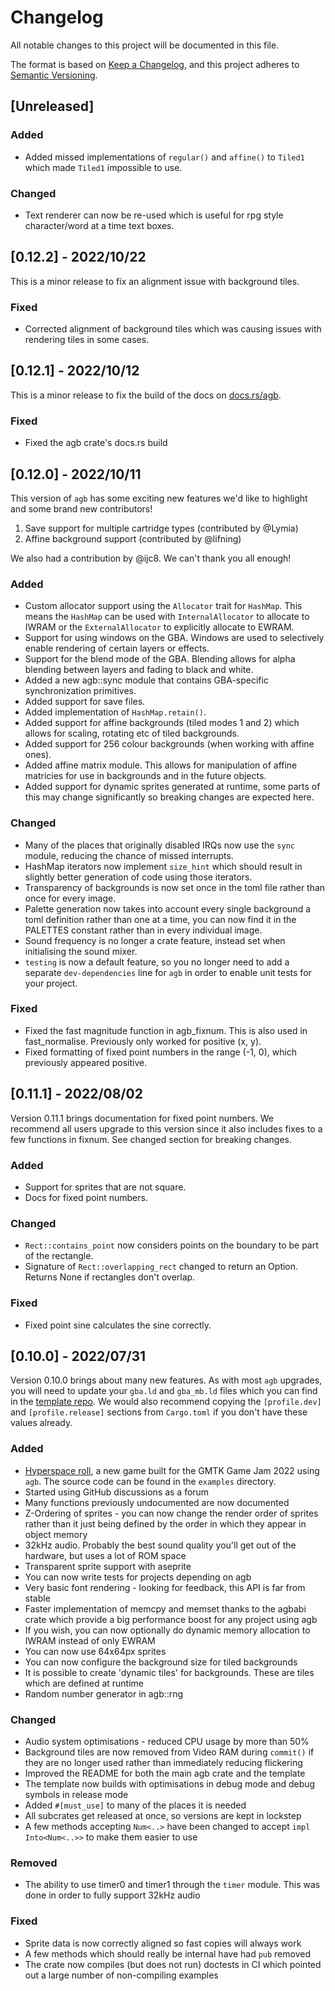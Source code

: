 # Changelog
All notable changes to this project will be documented in this file.

The format is based on [Keep a Changelog](https://keepachangelog.com/en/1.0.0/),
and this project adheres to [Semantic Versioning](https://semver.org/spec/v2.0.0.html).

## [Unreleased]

### Added
- Added missed implementations of `regular()` and `affine()` to `Tiled1` which made `Tiled1` impossible to use.

### Changed
- Text renderer can now be re-used which is useful for rpg style character/word at a time text boxes.

## [0.12.2] - 2022/10/22

This is a minor release to fix an alignment issue with background tiles.

### Fixed
- Corrected alignment of background tiles which was causing issues with rendering tiles in some cases.

## [0.12.1] - 2022/10/12

This is a minor release to fix the build of the docs on [docs.rs/agb](https://docs.rs/agb).

### Fixed
- Fixed the agb crate's docs.rs build

## [0.12.0] - 2022/10/11

This version of `agb` has some exciting new features we'd like to highlight and some brand new contributors!

1. Save support for multiple cartridge types (contributed by @Lymia)
2. Affine background support (contributed by @lifning)

We also had a contribution by @ijc8. We can't thank you all enough!

### Added
- Custom allocator support using the `Allocator` trait for `HashMap`. This means the `HashMap` can be used with `InternalAllocator` to allocate to IWRAM or the `ExternalAllocator` to explicitly allocate to EWRAM.
- Support for using windows on the GBA. Windows are used to selectively enable rendering of certain layers or effects.
- Support for the blend mode of the GBA. Blending allows for alpha blending between layers and fading to black and white.
- Added a new agb::sync module that contains GBA-specific synchronization primitives.
- Added support for save files.
- Added implementation of `HashMap.retain()`.
- Added support for affine backgrounds (tiled modes 1 and 2) which allows for scaling, rotating etc of tiled backgrounds.
- Added support for 256 colour backgrounds (when working with affine ones).
- Added affine matrix module. This allows for manipulation of affine matricies for use in backgrounds and in the future objects.
- Added support for dynamic sprites generated at runtime, some parts of this may change significantly so breaking changes are expected here.

### Changed
- Many of the places that originally disabled IRQs now use the `sync` module, reducing the chance of missed interrupts.
- HashMap iterators now implement `size_hint` which should result in slightly better generation of code using those iterators.
- Transparency of backgrounds is now set once in the toml file rather than once for every image.
- Palette generation now takes into account every single background a toml definition rather than one at a time, you can now find it in the PALETTES constant rather than in every individual image.
- Sound frequency is no longer a crate feature, instead set when initialising the sound mixer.
- `testing` is now a default feature, so you no longer need to add a separate `dev-dependencies` line for `agb` in order to enable unit tests for your project.

### Fixed
- Fixed the fast magnitude function in agb_fixnum. This is also used in fast_normalise. Previously only worked for positive (x, y).
- Fixed formatting of fixed point numbers in the range (-1, 0), which previously appeared positive.

## [0.11.1] - 2022/08/02

Version 0.11.1 brings documentation for fixed point numbers. We recommend all users upgrade to this version since it also includes fixes to a few functions in fixnum. See changed section for breaking changes.

### Added
- Support for sprites that are not square.
- Docs for fixed point numbers.

### Changed
- `Rect::contains_point` now considers points on the boundary to be part of the rectangle.
- Signature of `Rect::overlapping_rect` changed to return an Option. Returns None if rectangles don't overlap.

### Fixed
- Fixed point sine calculates the sine correctly.

## [0.10.0] - 2022/07/31

Version 0.10.0 brings about many new features. As with most `agb` upgrades, you will need to update your `gba.ld` and `gba_mb.ld` files which you can find in the [template repo](https://github.com/agbrs/template). We would also recommend copying the `[profile.dev]` and `[profile.release]` sections from `Cargo.toml` if you don't have these values already.

### Added
- [Hyperspace roll](https://lostimmortal.itch.io/hyperspace-roll), a new game built for the GMTK Game Jam 2022 using `agb`. The source code can be found in the `examples` directory.
- Started using GitHub discussions as a forum
- Many functions previously undocumented are now documented
- Z-Ordering of sprites - you can now change the render order of sprites rather than it just being defined by the order in which they appear in object memory
- 32kHz audio. Probably the best sound quality you'll get out of the hardware, but uses a lot of ROM space
- Transparent sprite support with aseprite
- You can now write tests for projects depending on agb
- Very basic font rendering - looking for feedback, this API is far from stable
- Faster implementation of memcpy and memset thanks to the agbabi crate which provide a big performance boost for any project using agb
- If you wish, you can now optionally do dynamic memory allocation to IWRAM instead of only EWRAM
- You can now use 64x64px sprites
- You can now configure the background size for tiled backgrounds
- It is possible to create 'dynamic tiles' for backgrounds. These are tiles which are defined at runtime
- Random number generator in agb::rng

### Changed
- Audio system optimisations - reduced CPU usage by more than 50%
- Background tiles are now removed from Video RAM during `commit()` if they are no longer used rather than immediately reducing flickering
- Improved the README for both the main agb crate and the template
- The template now builds with optimisations in debug mode and debug symbols in release mode
- Added `#[must_use]` to many of the places it is needed
- All subcrates get released at once, so versions are kept in lockstep
- A few methods accepting `Num<..>` have been changed to accept `impl Into<Num<..>>` to make them easier to use

### Removed
- The ability to use timer0 and timer1 through the `timer` module. This was done in order to fully support 32kHz audio

### Fixed
- Sprite data is now correctly aligned so fast copies will always work
- A few methods which should really be internal have had `pub` removed
- The crate now compiles (but does not run) doctests in CI which pointed out a large number of non-compiling examples
